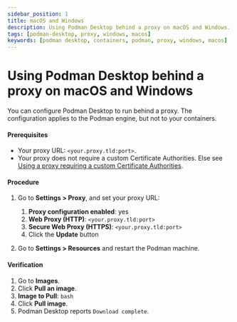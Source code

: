 ```yaml
---
sidebar_position: 1
title: macOS and Windows
description: Using Podman Desktop behind a proxy on macOS and Windows.
tags: [podman-desktop, proxy, windows, macos]
keywords: [podman desktop, containers, podman, proxy, windows, macos]
---
```


# Using Podman Desktop behind a proxy on macOS and Windows

You can configure Podman Desktop to run behind a proxy.
The configuration applies to the Podman engine, but not to your containers.

#### Prerequisites

* Your proxy URL: `<your.proxy.tld:port>`.
* Your proxy does not require a custom Certificate Authorities. Else see [Using a proxy requiring a custom Certificate Authorities](using-a-proxy-requiring-a-custom-ca).

#### Procedure

1. Go to **Settings > Proxy**, and set your proxy URL:

   1. **Proxy configuration enabled**: yes
   1. **Web Proxy (HTTP)**: `<your.proxy.tld:port>`
   1. **Secure Web Proxy (HTTPS)**: `<your.proxy.tld:port>`
   1. Click the **Update** button

1. Go to **Settings > Resources** and restart the Podman machine.

#### Verification

1. Go to **Images**.
1. Click **Pull an image**.
1. **Image to Pull**: `bash`
1. Click **Pull image**.
1. Podman Desktop reports `Download complete`.

